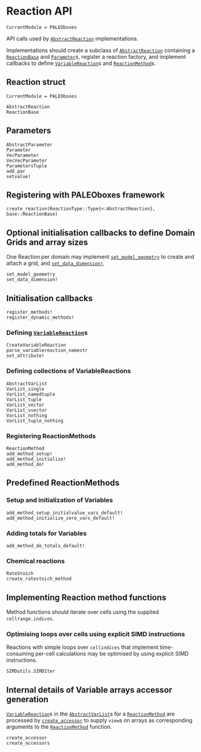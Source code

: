 # Reaction API
```@meta
CurrentModule = PALEOboxes
```
API calls used by [`AbstractReaction`](@ref) implementations.

Implementations should create a subclass of [`AbstractReaction`](@ref) containing a [`ReactionBase`](@ref) and
[`Parameter`](@ref)s, register a reaction factory, and implement callbacks to define [`VariableReaction`](@ref)s and [`ReactionMethod`](@ref)s.

## Reaction struct
```@meta
CurrentModule = PALEOboxes
```
```@docs
AbstractReaction
ReactionBase
```

## Parameters
```@docs
AbstractParameter
Parameter
VecParameter
VecVecParameter
ParametersTuple
add_par
setvalue!
```

## Registering with PALEOboxes framework
```@docs
create_reaction(ReactionType::Type{<:AbstractReaction}, base::ReactionBase)
```

## Optional initialisation callbacks to define Domain Grids and array sizes
One Reaction per domain may implement [`set_model_geometry`](@ref) to create and attach
a grid, and [`set_data_dimension!`](@ref).
```@docs
set_model_geometry
set_data_dimension!
```

## Initialisation callbacks
```@docs
register_methods!
register_dynamic_methods!
```

### Defining [`VariableReaction`](@ref)s
```@docs
CreateVariableReaction
parse_variablereaction_namestr
set_attribute!
```

### Defining collections of VariableReactions
```@docs
AbstractVarList
VarList_single
VarList_namedtuple
VarList_tuple
VarList_vector
VarList_vvector
VarList_nothing
VarList_tuple_nothing
```

### Registering ReactionMethods
```@docs
ReactionMethod
add_method_setup!
add_method_initialize!
add_method_do!
```

## Predefined ReactionMethods

### Setup and initialization of Variables
```@docs
add_method_setup_initialvalue_vars_default!
add_method_initialize_zero_vars_default!
```

### Adding totals for Variables
```@docs
add_method_do_totals_default!
```

### Chemical reactions
```@docs
RateStoich
create_ratestoich_method
```

## Implementing Reaction method functions
Method functions should iterate over cells using the supplied `cellrange.indices`.

### Optimising loops over cells using explicit SIMD instructions
Reactions with simple loops over `cellindices` that implement time-consuming per-cell calculations 
may be optimised by using explicit SIMD instructions.
```@docs
SIMDutils.SIMDIter
```

## Internal details of Variable arrays accessor generation
[`VariableReaction`](@ref)s in the [`AbstractVarList`](@ref)s for a [`ReactionMethod`](@ref) are processed by [`create_accessor`](@ref) to supply `view`s on arrays as corresponding arguments to the [`ReactionMethod`](@ref) function.
```@docs
create_accessor
create_accessors
```
